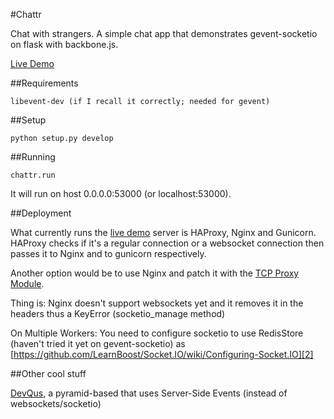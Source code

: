 #Chattr

Chat with strangers. A simple chat app that demonstrates gevent-socketio on flask with backbone.js.

[Live Demo][0]

##Requirements

    libevent-dev (if I recall it correctly; needed for gevent)

##Setup

    python setup.py develop

##Running

    chattr.run

It will run on host 0.0.0.0:53000 (or localhost:53000).

##Deployment

What currently runs the [live demo][0] server is HAProxy, Nginx and
Gunicorn. HAProxy checks if it's a regular connection or a websocket connection
then passes it to Nginx and to gunicorn respectively.

Another option would be to use Nginx and patch it with the [TCP Proxy Module][1].

Thing is: Nginx doesn't support websockets yet and it removes it in the headers
thus a KeyError (socketio\_manage method)

On Multiple Workers: You need to configure socketio to use RedisStore (haven't tried
it yet on gevent-socketio) as [https://github.com/LearnBoost/Socket.IO/wiki/Configuring-Socket.IO][2]

##Other cool stuff

[DevQus][3], a pyramid-based that uses Server-Side Events (instead of
websockets/socketio)


[0]: http://chattr.jpanganiban.com/
[1]: https://github.com/yaoweibin/nginx_tcp_proxy_module/
[2]: https://github.com/LearnBoost/Socket.IO/wiki/Configuring-Socket.IO]
[3]: https://github.com/marconi/devqus
